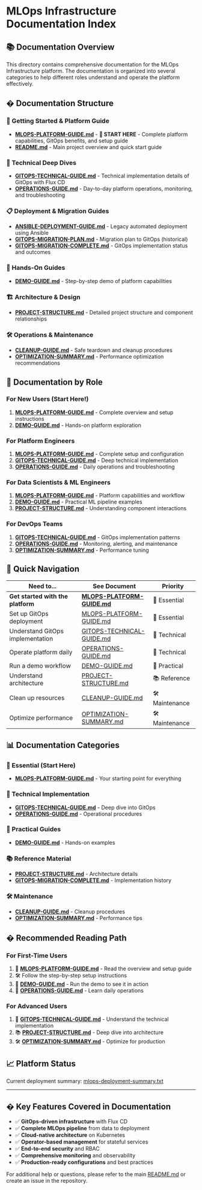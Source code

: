 # MLOps Infrastructure Documentation Index

## 📚 Documentation Overview

This directory contains comprehensive documentation for the MLOps Infrastructure platform. The documentation is organized into several categories to help different roles understand and operate the platform effectively.

## �️ Documentation Structure

### 🚀 Getting Started & Platform Guide
- **[MLOPS-PLATFORM-GUIDE.md](MLOPS-PLATFORM-GUIDE.md)** - **🌟 START HERE** - Complete platform capabilities, GitOps benefits, and setup guide
- **[README.md](README.md)** - Main project overview and quick start guide

### 🔧 Technical Deep Dives
- **[GITOPS-TECHNICAL-GUIDE.md](GITOPS-TECHNICAL-GUIDE.md)** - Technical implementation details of GitOps with Flux CD
- **[OPERATIONS-GUIDE.md](OPERATIONS-GUIDE.md)** - Day-to-day platform operations, monitoring, and troubleshooting

### 📋 Deployment & Migration Guides
- **[ANSIBLE-DEPLOYMENT-GUIDE.md](ANSIBLE-DEPLOYMENT-GUIDE.md)** - Legacy automated deployment using Ansible
- **[GITOPS-MIGRATION-PLAN.md](GITOPS-MIGRATION-PLAN.md)** - Migration plan to GitOps (historical)
- **[GITOPS-MIGRATION-COMPLETE.md](GITOPS-MIGRATION-COMPLETE.md)** - GitOps implementation status and outcomes

### 🎯 Hands-On Guides
- **[DEMO-GUIDE.md](DEMO-GUIDE.md)** - Step-by-step demo of platform capabilities

### 🏗️ Architecture & Design
- **[PROJECT-STRUCTURE.md](PROJECT-STRUCTURE.md)** - Detailed project structure and component relationships

### 🛠️ Operations & Maintenance
- **[CLEANUP-GUIDE.md](CLEANUP-GUIDE.md)** - Safe teardown and cleanup procedures
- **[OPTIMIZATION-SUMMARY.md](OPTIMIZATION-SUMMARY.md)** - Performance optimization recommendations

## 🎯 Documentation by Role

### For New Users (Start Here!)
1. **[MLOPS-PLATFORM-GUIDE.md](MLOPS-PLATFORM-GUIDE.md)** - Complete overview and setup instructions
2. **[DEMO-GUIDE.md](DEMO-GUIDE.md)** - Hands-on platform exploration

### For Platform Engineers
1. **[MLOPS-PLATFORM-GUIDE.md](MLOPS-PLATFORM-GUIDE.md)** - Complete setup and configuration
2. **[GITOPS-TECHNICAL-GUIDE.md](GITOPS-TECHNICAL-GUIDE.md)** - Deep technical implementation
3. **[OPERATIONS-GUIDE.md](OPERATIONS-GUIDE.md)** - Daily operations and troubleshooting

### For Data Scientists & ML Engineers
1. **[MLOPS-PLATFORM-GUIDE.md](MLOPS-PLATFORM-GUIDE.md)** - Platform capabilities and workflow
2. **[DEMO-GUIDE.md](DEMO-GUIDE.md)** - Practical ML pipeline examples
3. **[PROJECT-STRUCTURE.md](PROJECT-STRUCTURE.md)** - Understanding component interactions

### For DevOps Teams
1. **[GITOPS-TECHNICAL-GUIDE.md](GITOPS-TECHNICAL-GUIDE.md)** - GitOps implementation patterns
2. **[OPERATIONS-GUIDE.md](OPERATIONS-GUIDE.md)** - Monitoring, alerting, and maintenance
3. **[OPTIMIZATION-SUMMARY.md](OPTIMIZATION-SUMMARY.md)** - Performance tuning

## 🔄 Quick Navigation

| Need to... | See Document | Priority |
|------------|--------------|----------|
| **Get started with the platform** | **[MLOPS-PLATFORM-GUIDE.md](MLOPS-PLATFORM-GUIDE.md)** | 🌟 Essential |
| Set up GitOps deployment | [MLOPS-PLATFORM-GUIDE.md](MLOPS-PLATFORM-GUIDE.md) | 🌟 Essential |
| Understand GitOps implementation | [GITOPS-TECHNICAL-GUIDE.md](GITOPS-TECHNICAL-GUIDE.md) | 🔧 Technical |
| Operate platform daily | [OPERATIONS-GUIDE.md](OPERATIONS-GUIDE.md) | 🔧 Technical |
| Run a demo workflow | [DEMO-GUIDE.md](DEMO-GUIDE.md) | 🎯 Practical |
| Understand architecture | [PROJECT-STRUCTURE.md](PROJECT-STRUCTURE.md) | 📚 Reference |
| Clean up resources | [CLEANUP-GUIDE.md](CLEANUP-GUIDE.md) | 🛠️ Maintenance |
| Optimize performance | [OPTIMIZATION-SUMMARY.md](OPTIMIZATION-SUMMARY.md) | 🛠️ Maintenance |

## 📊 Documentation Categories

### 🌟 Essential (Start Here)
- **[MLOPS-PLATFORM-GUIDE.md](MLOPS-PLATFORM-GUIDE.md)** - Your starting point for everything

### 🔧 Technical Implementation
- **[GITOPS-TECHNICAL-GUIDE.md](GITOPS-TECHNICAL-GUIDE.md)** - Deep dive into GitOps
- **[OPERATIONS-GUIDE.md](OPERATIONS-GUIDE.md)** - Operational procedures

### 🎯 Practical Guides
- **[DEMO-GUIDE.md](DEMO-GUIDE.md)** - Hands-on examples

### 📚 Reference Material
- **[PROJECT-STRUCTURE.md](PROJECT-STRUCTURE.md)** - Architecture details
- **[GITOPS-MIGRATION-COMPLETE.md](GITOPS-MIGRATION-COMPLETE.md)** - Implementation history

### 🛠️ Maintenance
- **[CLEANUP-GUIDE.md](CLEANUP-GUIDE.md)** - Cleanup procedures
- **[OPTIMIZATION-SUMMARY.md](OPTIMIZATION-SUMMARY.md)** - Performance tips

## � Recommended Reading Path

### For First-Time Users
1. 📖 **[MLOPS-PLATFORM-GUIDE.md](MLOPS-PLATFORM-GUIDE.md)** - Read the overview and setup guide
2. 🛠️ Follow the step-by-step setup instructions
3. 🎯 **[DEMO-GUIDE.md](DEMO-GUIDE.md)** - Run the demo to see it in action
4. 🔧 **[OPERATIONS-GUIDE.md](OPERATIONS-GUIDE.md)** - Learn daily operations

### For Advanced Users
1. 🔧 **[GITOPS-TECHNICAL-GUIDE.md](GITOPS-TECHNICAL-GUIDE.md)** - Understand the technical implementation
2. 📚 **[PROJECT-STRUCTURE.md](PROJECT-STRUCTURE.md)** - Deep dive into architecture
3. 🛠️ **[OPTIMIZATION-SUMMARY.md](OPTIMIZATION-SUMMARY.md)** - Optimize for production

## 📈 Platform Status

Current deployment summary: [mlops-deployment-summary.txt](mlops-deployment-summary.txt)

---

## � Key Features Covered in Documentation

- ✅ **GitOps-driven infrastructure** with Flux CD
- ✅ **Complete MLOps pipeline** from data to deployment
- ✅ **Cloud-native architecture** on Kubernetes
- ✅ **Operator-based management** for stateful services
- ✅ **End-to-end security** and RBAC
- ✅ **Comprehensive monitoring** and observability
- ✅ **Production-ready configurations** and best practices

For additional help or questions, please refer to the main [README.md](../README.md) or create an issue in the repository.
